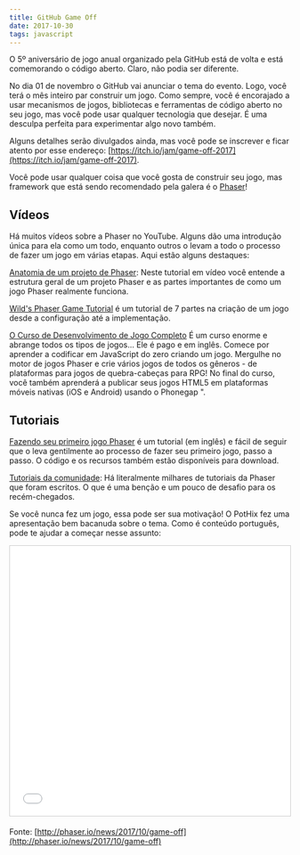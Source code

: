```yaml
---
title: GitHub Game Off
date: 2017-10-30
tags: javascript
---
```


O 5º aniversário de jogo anual organizado pela GitHub está de volta e está comemorando o código aberto. Claro, não podia ser diferente.

No dia 01 de novembro o GitHub vai anunciar o tema do evento. Logo, você terá o mês inteiro par construir um jogo. Como sempre, você é encorajado a usar mecanismos de jogos, bibliotecas e ferramentas de código aberto no seu jogo, mas você pode usar qualquer tecnologia que desejar. É uma desculpa perfeita para experimentar algo novo também.

Alguns detalhes serão divulgados ainda, mas você pode se inscrever e ficar atento por esse endereço: [https://itch.io/jam/game-off-2017](https://itch.io/jam/game-off-2017).

Você pode usar qualquer coisa que você gosta de construir seu jogo, mas framework que está sendo recomendado pela galera é o [Phaser](http://phaser.io/)!

## Vídeos

Há muitos vídeos sobre a Phaser no YouTube. Alguns dão uma introdução única para ela como um todo, enquanto outros o levam a todo o processo de fazer um jogo em várias etapas. Aqui estão alguns destaques:

[Anatomia de um projeto de Phaser](https://www.youtube.com/watch?v=3MstNN-RW70&t=1s): Neste tutorial em vídeo você entende a estrutura geral de um projeto Phaser e as partes importantes de como um jogo Phaser realmente funciona.

[Wild's Phaser Game Tutorial](https://www.youtube.com/watch?v=IQs_pze2SsA&list=PL9iYZZWgVwsfd3z_wowmPYNOLOkqTvTRd) é um tutorial de 7 partes na criação de um jogo desde a configuração até a implementação.

[O Curso de Desenvolvimento de Jogo Completo](https://academy.zenva.com/product/the-complete-mobile-game-development-course-platinum-edition/?a=13) É um curso enorme e abrange todos os tipos de jogos... Ele é pago e em inglês. Comece por aprender a codificar em JavaScript do zero criando um jogo. Mergulhe no motor de jogos Phaser e crie vários jogos de todos os gêneros - de plataformas para jogos de quebra-cabeças para RPG! No final do curso, você também aprenderá a publicar seus jogos HTML5 em plataformas móveis nativas (iOS e Android) usando o Phonegap ".

## Tutoriais

[Fazendo seu primeiro jogo Phaser](http://phaser.io/tutorials/making-your-first-phaser-game) é um tutorial (em inglês) e fácil de seguir que o leva gentilmente ao processo de fazer seu primeiro jogo, passo a passo. O código e os recursos também estão disponíveis para download.

[Tutoriais da comunidade](http://phaser.io/learn/community-tutorials): Há literalmente milhares de tutoriais da Phaser que foram escritos. O que é uma benção e um pouco de desafio para os recém-chegados. 

Se você nunca fez um jogo, essa pode ser sua motivação! O PotHix fez uma apresentação bem bacanuda sobre o tema. Como é conteúdo português, pode te ajudar a começar nesse assunto:
<iframe src="//www.slideshare.net/slideshow/embed_code/key/hBcgT6lZIEomdL" width="595" height="485" frameborder="0" marginwidth="0" marginheight="0" scrolling="no" style="border:1px solid #CCC; border-width:1px; margin-bottom:5px; max-width: 100%;" allowfullscreen> </iframe>


Fonte: [http://phaser.io/news/2017/10/game-off](http://phaser.io/news/2017/10/game-off)